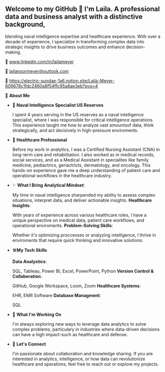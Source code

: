 ## Welcome to my GitHub 👋 I'm Laila. A professional data and business analyst with a distinctive background,
blending naval intelligence expertise and healthcare experience. With over a decade of experience, I specialize in 
transforming complex data into strategic insights to drive business outcomes and enhance decision-making.

🔗 www.linkedin.com/in/lailameyer

📧 lailanoormeyer@outlook.com

💼 https://electric-sundae-1a6.notion.site/Laila-Meyer-609678c1fdc2460a8f54ffc95a8ae3eb?pvs=4


🔎 **About Me**
- 🚢 **Naval Intelligence Specialist US Reserves**


  I spent 4 years serving in the US reserves as a naval intelligence specialist, where I was responsible for critical intelligence operations.
 This experience taught me how to analyze vast amountsof data, think strategically, and act decisively in high-pressure enviroments.
  
- 🏥 **Healthcare Professional**

  Before my work in analytics, I was a Certified Nursing Assistant (CNA) in long-term care and rehabilitation. I also worked as in medical records,
  social services, and as a Medical Assistant in specialites like family medicine, pediactrics, geriactricts, dermatology, and oncology. This hands-on
   experience gave me a deep understanding of patient care and operational workflows in the healthcare industry.
  
- ✨ **What I Bring**
  **Analytical Mindset**:

     My time in naval intelligence sharpended my ability to assess complex situations, interpret data, and deliver actionable insights.
  **Healthcare Insights**:

   With years of experience across various healthcare roles, I have a unique perspective on medical data, patient care workflows, and operational enviroments.
  **Problem-Solving Skills**:

  Whether it's optimizing proccesses or analyzing intelligence, I thrive in enviroments that require quick thinking and innovative solutions.

  
- 🛠️**My Tech Skills**
 
  **Data Analystics**:
  
  SQL, Tableau, Power BI, Excel, PowerPoint, Python
  **Version Control & Collaberation**:
  
  GitHub, Google Workspace, Loom, Zoom
  **Healthcare Systems**:
  
  EHR, EMR Software
  **Database Managment**:
  
  SQL

  
- 🚀 **What I'm Working On**
  
   I'm always exploring new ways to leverage data analytics to solve complex problems, particulary in industries where data-driven
  decisions can have a high impact-such as healthcare and defense.

  
- 🥇 **Let's Connect**
  
  I'm passionate about collaboration and knowledge sharing. If you are interested in analytics, intelligence,
  or how data can revolutionize healthcare and operations, feel free to reach out or explore my projects. 
